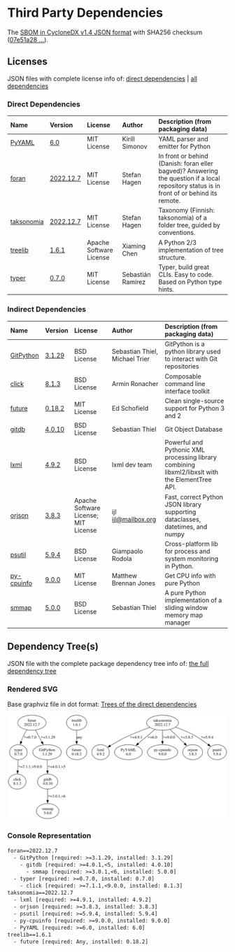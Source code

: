 # Third Party Dependencies

<!--[[[fill sbom_sha256()]]]-->
The [SBOM in CycloneDX v1.4 JSON format](https://git.sr.ht/~sthagen/liitos/blob/default/sbom.json) with SHA256 checksum ([07e51a28 ...](https://git.sr.ht/~sthagen/liitos/blob/default/sbom.json.sha256 "sha256:07e51a286bd1fa33c6ae49e98eadc022a56aa6faebbe4e7327167d445f6604ea")).
<!--[[[end]]] (checksum: 1debe48e8657f3fc756b336293fef23e)-->
## Licenses 

JSON files with complete license info of: [direct dependencies](direct-dependency-licenses.json) | [all dependencies](all-dependency-licenses.json)

### Direct Dependencies

<!--[[[fill direct_dependencies_table()]]]-->
| Name                                                                            | Version                                                     | License                 | Author            | Description (from packaging data)                                                                                                         |
|:--------------------------------------------------------------------------------|:------------------------------------------------------------|:------------------------|:------------------|:------------------------------------------------------------------------------------------------------------------------------------------|
| [PyYAML](https://pyyaml.org/)                                                   | [6.0](https://pypi.org/project/PyYAML/6.0/)                 | MIT License             | Kirill Simonov    | YAML parser and emitter for Python                                                                                                        |
| [foran](https://git.sr.ht/~sthagen/foran/tree/default/item/README.md)           | [2022.12.7](https://pypi.org/project/foran/2022.12.7/)      | MIT License             | Stefan Hagen      | In front or behind (Danish: foran eller bagved)? Answering the question if a local repository status is in front of or behind its remote. |
| [taksonomia](https://git.sr.ht/~sthagen/taksonomia/tree/default/item/README.md) | [2022.12.7](https://pypi.org/project/taksonomia/2022.12.7/) | MIT License             | Stefan Hagen      | Taxonomy (Finnish: taksonomia) of a folder tree, guided by conventions.                                                                   |
| [treelib](https://github.com/caesar0301/treelib)                                | [1.6.1](https://pypi.org/project/treelib/1.6.1/)            | Apache Software License | Xiaming Chen      | A Python 2/3 implementation of tree structure.                                                                                            |
| [typer](https://github.com/tiangolo/typer)                                      | [0.7.0](https://pypi.org/project/typer/0.7.0/)              | MIT License             | Sebastián Ramírez | Typer, build great CLIs. Easy to code. Based on Python type hints.                                                                        |
<!--[[[end]]] (checksum: 51fb69bacd836b8e13bb829e97077523)-->

### Indirect Dependencies

<!--[[[fill indirect_dependencies_table()]]]-->
| Name                                                           | Version                                              | License                              | Author                         | Description (from packaging data)                                                                |
|:---------------------------------------------------------------|:-----------------------------------------------------|:-------------------------------------|:-------------------------------|:-------------------------------------------------------------------------------------------------|
| [GitPython](https://github.com/gitpython-developers/GitPython) | [3.1.29](https://pypi.org/project/GitPython/3.1.29/) | BSD License                          | Sebastian Thiel, Michael Trier | GitPython is a python library used to interact with Git repositories                             |
| [click](https://palletsprojects.com/p/click/)                  | [8.1.3](https://pypi.org/project/click/8.1.3/)       | BSD License                          | Armin Ronacher                 | Composable command line interface toolkit                                                        |
| [future](https://python-future.org)                            | [0.18.2](https://pypi.org/project/future/0.18.2/)    | MIT License                          | Ed Schofield                   | Clean single-source support for Python 3 and 2                                                   |
| [gitdb](https://github.com/gitpython-developers/gitdb)         | [4.0.10](https://pypi.org/project/gitdb/4.0.10/)     | BSD License                          | Sebastian Thiel                | Git Object Database                                                                              |
| [lxml](https://lxml.de/)                                       | [4.9.2](https://pypi.org/project/lxml/4.9.2/)        | BSD License                          | lxml dev team                  | Powerful and Pythonic XML processing library combining libxml2/libxslt with the ElementTree API. |
| [orjson](https://github.com/ijl/orjson)                        | [3.8.3](https://pypi.org/project/orjson/3.8.3/)      | Apache Software License; MIT License | ijl <ijl@mailbox.org>          | Fast, correct Python JSON library supporting dataclasses, datetimes, and numpy                   |
| [psutil](https://github.com/giampaolo/psutil)                  | [5.9.4](https://pypi.org/project/psutil/5.9.4/)      | BSD License                          | Giampaolo Rodola               | Cross-platform lib for process and system monitoring in Python.                                  |
| [py-cpuinfo](https://github.com/workhorsy/py-cpuinfo)          | [9.0.0](https://pypi.org/project/py-cpuinfo/9.0.0/)  | MIT License                          | Matthew Brennan Jones          | Get CPU info with pure Python                                                                    |
| [smmap](https://github.com/gitpython-developers/smmap)         | [5.0.0](https://pypi.org/project/smmap/5.0.0/)       | BSD License                          | Sebastian Thiel                | A pure Python implementation of a sliding window memory map manager                              |
<!--[[[end]]] (checksum: 206ee7d7a7680c83446b0e343296418e)-->

## Dependency Tree(s)

JSON file with the complete package dependency tree info of: [the full dependency tree](package-dependency-tree.json)

### Rendered SVG

Base graphviz file in dot format: [Trees of the direct dependencies](package-dependency-tree.dot.txt)

<img src="./package-dependency-tree.svg" alt="Trees of the direct dependencies" title="Trees of the direct dependencies"/>

### Console Representation

<!--[[[fill dependency_tree_console_text()]]]-->
````console
foran==2022.12.7
  - GitPython [required: >=3.1.29, installed: 3.1.29]
    - gitdb [required: >=4.0.1,<5, installed: 4.0.10]
      - smmap [required: >=3.0.1,<6, installed: 5.0.0]
  - typer [required: >=0.7.0, installed: 0.7.0]
    - click [required: >=7.1.1,<9.0.0, installed: 8.1.3]
taksonomia==2022.12.7
  - lxml [required: >=4.9.1, installed: 4.9.2]
  - orjson [required: >=3.8.3, installed: 3.8.3]
  - psutil [required: >=5.9.4, installed: 5.9.4]
  - py-cpuinfo [required: >=9.0.0, installed: 9.0.0]
  - PyYAML [required: >=6.0, installed: 6.0]
treelib==1.6.1
  - future [required: Any, installed: 0.18.2]
````
<!--[[[end]]] (checksum: 49dc31fc9b83f441210af65527f70b4c)-->
